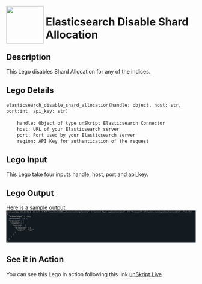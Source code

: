 [<img align="left" src="https://unskript.com/assets/favicon.png" width="100" height="100" style="padding-right: 5px">](https://unskript.com/assets/favicon.png) 
<h1>Elasticsearch Disable Shard Allocation  </h1>

## Description
This Lego disables Shard Allocation for any of the indices.


## Lego Details

    elasticsearch_disable_shard_allocation(handle: object, host: str, port:int, api_key: str)

        handle: Object of type unSkript Elasticsearch Connector
        host: URL of your Elasticsearch server
        port: Port used by your Elasticsearch server
        region: API Key for authentication of the request

## Lego Input
This Lego take four inputs handle, host, port and api_key. 

## Lego Output
Here is a sample output.
<img src="./1.png">


## See it in Action
You can see this Lego in action following this link [unSkript Live](https://us.app.unskript.io)
